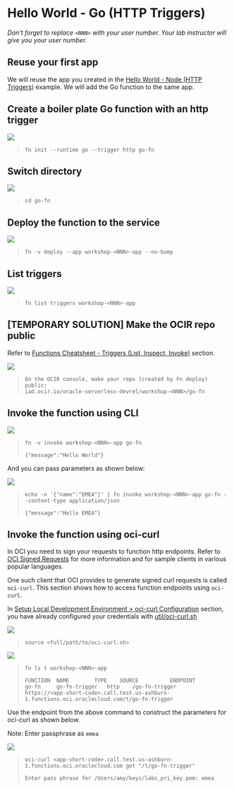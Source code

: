 # Hello World - Go (HTTP Triggers)

*Don't forget to replace `<NNN>` with your user number. Your lab instructor will give you your user number.*

## Reuse your first app

We will reuse the app you created in the [Hello World - Node (HTTP Triggers)](3-2-NodeHello.md) example. We will add the Go function to the same app.

## Create a boiler plate Go function with an http trigger

![](images/userinput.png)
>```
> fn init --runtime go --trigger http go-fn
>```

## Switch directory

![](images/userinput.png)
>```
> cd go-fn
>```

## Deploy the function to the service

![](images/userinput.png)
>```
> fn -v deploy --app workshop-<NNN>-app --no-bump
>```

## List triggers

![](images/userinput.png)
>```
> fn list triggers workshop-<NNN>-app
>```

## [TEMPORARY SOLUTION] Make the OCIR repo public

Refer to [Functions Cheatsheet - Triggers (List, Inspect, Invoke)](https://github.com/sachin-pikle/functionslab/wiki/Functions-Commands-Cheatsheet#triggers-list-inspect-invoke) section.

![](images/userinput.png)
>```
> On the OCIR console, make your repo (created by Fn deploy) public: 
> iad.ocir.io/oracle-serverless-devrel/workshop-<NNN>/go-fn
>```

## Invoke the function using CLI

![](images/userinput.png)
>```
> fn -v invoke workshop-<NNN>-app go-fn
>
> {"message":"Hello World"}
>```

And you can pass parameters as shown below:

![](images/userinput.png)
>```
> echo -n '{"name":"EMEA"}' | fn invoke workshop-<NNN>-app go-fn --content-type application/json
>
> {"message":"Hello EMEA"}
>```

## Invoke the function using oci-curl

In OCI you need to sign your requests to function http endpoints. Refer to [OCI Signed Requests](https://docs.cloud.oracle.com/iaas/Content/API/Concepts/signingrequests.htm?TocPath=Developer%20Tools%20|REST%20APIs%20|_____4) for more information and for sample clients in various popular languages.

One such client that OCI provides to generate signed curl requests is called `oci-curl`. This section shows how to access function endpoints using `oci-curl`.

In [Setup Local Development Environment > oci-curl Configuration](3-1-SetupEnv.md#oci-curl-configuration) section, you have already configured your credentials with [util/oci-curl.sh](util/oci-curl.sh)

![](images/userinput.png)
>```
> source <full/path/to/oci-curl.sh> 
>```

![](images/userinput.png)
>```
> fn ls t workshop-<NNN>-app
>
> FUNCTION	NAME		TYPE	SOURCE			ENDPOINT
> go-fn		go-fn-trigger	http	/go-fn-trigger		https://<app-short-code>.call.test.us-ashburn-1.functions.oci.oraclecloud.com/t/go-fn-trigger
>```

Use the endpoint from the above command to construct the parameters for oci-curl as shown below.

Note: Enter passphrase as `emea`

![](images/userinput.png)
>```
> oci-curl <app-short-code>.call.test.us-ashburn-1.functions.oci.oraclecloud.com get "/t/go-fn-trigger"
> 
> Enter pass phrase for /Users/amy/keys/labs_pri_key.pem: emea
> 
>```

